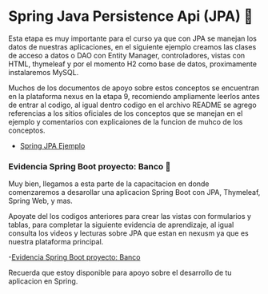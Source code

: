 # Spring Java Persistence Api (JPA) :apple:

Esta etapa es muy importante para el curso ya que con JPA se manejan los datos de nuestras aplicaciones, en el siguiente ejemplo creamos las clases de acceso a datos o DAO con Entity Manager, controladores, vistas con HTML, thymeleaf y por el momento H2 como base de datos, proximamente instalaremos MySQL. 

Muchos de los documentos de apoyo sobre estos conceptos se encuentran en la plataforma nexus en la etapa 9, recomiendo ampliamente leerlos antes de entrar al codigo, al igual dentro codigo en el archivo README se agrego referencias a los sitios oficiales de los conceptos que se manejan en el ejemplo y comentarios con explicaiones de la funcion de muhco de los conceptos.

- [Spring JPA Ejemplo](https://github.com/LuisDiaz-ipsilon/Capacitacion-Java-Web/tree/Spring-JPA-Ejemplo)

### Evidencia Spring Boot proyecto: Banco :pushpin:

Muy bien, llegamos a esta parte de la capacitacion en donde comenzaremos a desarollar una aplicacion Spring Boot con JPA, Thymeleaf, Spring Web, y mas. 

Apoyate del los codigos anteriores para crear las vistas con formularios y tablas, para completar la siguiente evidencia de aprendizaje, al igual consulta los videos y lecturas sobre JPA que estan en nexusm ya que es nuestra plataforma principal.

-[Evidencia Spring Boot proyecto: Banco](https://drive.google.com/file/d/1a31uNSF4lHddsisyMmAaUrWWaDcZMPE2/view?usp=sharing)

Recuerda que estoy disponible para apoyo sobre el desarrollo de tu aplicacion en Spring.